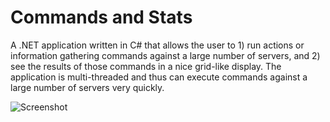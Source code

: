 # Commands and Stats #

A .NET application written in C# that allows the user to 1) run actions or information gathering commands against a large number of servers, and 2) see the results of those commands in a nice grid-like display.  The application is multi-threaded and thus can execute commands against a large number of servers very quickly.

![Screenshot](obsoleter.github.com/Commands-and-Stats/example.jpeg)
